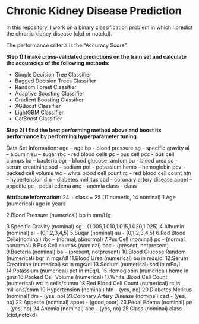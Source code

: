 # Chronic Kidney Disease Prediction

In this repository, I work on a binary classification problem in which I predict the chronic kidney disease (ckd or notckd).

The performance criteria is the “Accuracy Score”.

**Step 1) I make cross-validated predictions on the train set and calculate the accuracies of the following methods:**
- Simple Decision Tree Classifier
- Bagged Decision Trees Classifier
- Random Forest Classifier
- Adaptive Boosting Classifier
- Gradient Boosting Classifier
- XGBoost Classifier
- LightGBM Classifier
- CatBoost Classifier

**Step 2) I find the best performing method above and boost its performance by performing hyperparameter tuning.**

Data Set Information: 
age – age
bp - blood pressure
sg - specific gravity
al – albumin
su – sugar
rbc - red blood cells
pc - pus cell
pcc - pus cell clumps
ba – bacteria
bgr - blood glucose random
bu - blood urea
sc - serum creatinine
sod – sodium
pot - potassium 
hemo – hemoglobin
pcv - packed cell volume
wc - white blood cell count
rc - red blood cell count
htn – hypertension
dm - diabetes mellitus
cad - coronary artery disease
appet – appetite
pe - pedal edema
ane – anemia
class - class 

**Attribute Information:**
24 + class = 25 (11 numeric, 14 nominal)
1.Age (numerical) age in years

2.Blood Pressure (numerical) bp in mm/Hg

3.Specific Gravity (nominal) sg - (1.005,1.010,1.015,1.020,1.025)
4.Albumin (nominal) al - (0,1,2,3,4,5) 
5.Sugar (nominal) su - (0,1,2,3,4,5)
6.Red Blood Cells(nominal) rbc - (normal, abnormal)
7.Pus Cell (nominal) pc - (normal, abnormal)
8.Pus Cell clumps (nominal) pcc - (present, notpresent)
9.Bacteria (nominal) ba - (present, notpresent)
10.Blood Glucose Random (numerical) bgr in mgs/dl
11.Blood Urea (numerical) bu in mgs/dl
12.Serum Creatinine (numerical) sc in mgs/dl
13.Sodium (numerical) sod in mEq/L
14.Potassium (numerical) pot in mEq/L
15.Hemoglobin (numerical) hemo in gms
16.Packed Cell Volume (numerical)
17.White Blood Cell Count (numerical) wc in cells/cumm
18.Red Blood Cell Count (numerical) rc in millions/cmm
19.Hypertension (nominal) htn - (yes, no)
20.Diabetes Mellitus (nominal) dm - (yes, no)
21.Coronary Artery Disease (nominal) cad - (yes, no)
22.Appetite (nominal) appet - (good,poor)
23.Pedal Edema (nominal) pe - (yes, no)
24.Anemia (nominal) ane - (yes, no)
25.Class (nominal) class - (ckd,notckd) 
